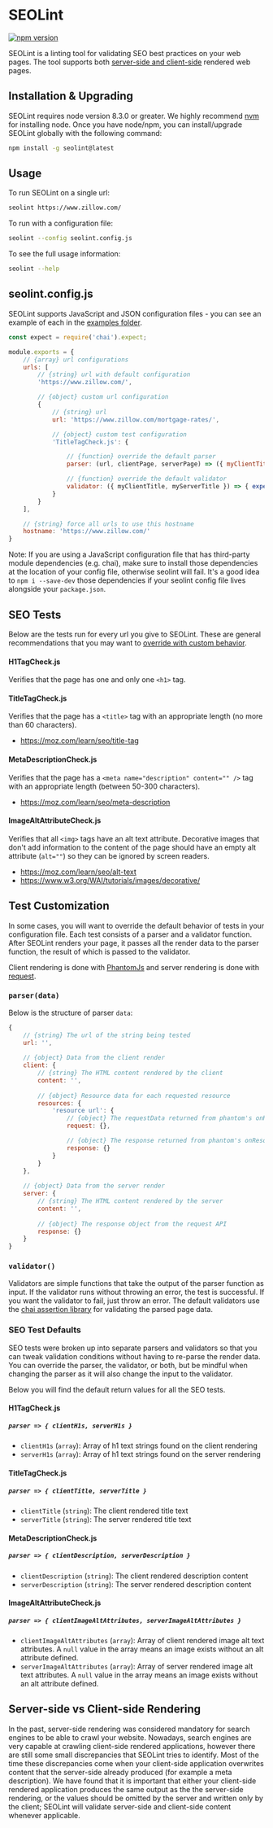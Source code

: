 # SEOLint

[![npm version](https://badge.fury.io/js/seolint.svg)](https://badge.fury.io/js/seolint)

SEOLint is a linting tool for validating SEO best practices on your web pages.
The tool supports both [server-side and client-side](https://github.com/zillow/seolint#server-side-vs-client-side-rendering) rendered web pages.

## Installation & Upgrading

SEOLint requires node version 8.3.0 or greater. We highly recommend [nvm](https://github.com/creationix/nvm) for installing node.
Once you have node/npm, you can install/upgrade SEOLint globally with the following command:

```bash
npm install -g seolint@latest
```

## Usage

To run SEOLint on a single url:

```bash
seolint https://www.zillow.com/
```

To run with a configuration file:

```bash
seolint --config seolint.config.js
```

To see the full usage information:

```bash
seolint --help
```

## seolint.config.js

SEOLint supports JavaScript and JSON configuration files - you can see an example of each in the [examples folder](https://github.com/zillow/seolint/tree/master/examples).

```javascript
const expect = require('chai').expect;

module.exports = {
    // {array} url configurations
    urls: [
        // {string} url with default configuration
        'https://www.zillow.com/',

        // {object} custom url configuration
        {
            // {string} url
            url: 'https://www.zillow.com/mortgage-rates/',

            // {object} custom test configuration
            'TitleTagCheck.js': {

                // {function} override the default parser
                parser: (url, clientPage, serverPage) => ({ myClientTitle: 'foo', myServerTitle: 'foo' }),

                // {function} override the default validator
                validator: ({ myClientTitle, myServerTitle }) => { expect(myClientTitle).to.equal(myServerTitle); }
            }
        }
    ],

    // {string} force all urls to use this hostname
    hostname: 'https://www.zillow.com/'
}
```

Note: If you are using a JavaScript configuration file that has third-party module dependencies (e.g. chai), make sure to install those dependencies at the location of your config file, otherwise seolint will fail. It's a good idea to `npm i --save-dev` those dependencies if your seolint config file lives alongside your `package.json`.

## SEO Tests

Below are the tests run for every url you give to SEOLint. These are general recommendations that you may want to [override with custom behavior](https://github.com/zillow/seolint#test-customization).

#### H1TagCheck.js

Verifies that the page has one and only one `<h1>` tag.

#### TitleTagCheck.js

Verifies that the page has a `<title>` tag with an appropriate length (no more than 60 characters).

* https://moz.com/learn/seo/title-tag

#### MetaDescriptionCheck.js

Verifies that the page has a `<meta name="description" content="" />` tag with an appropriate length (between 50-300 characters).

* https://moz.com/learn/seo/meta-description

#### ImageAltAttributeCheck.js

Verifies that all `<img>` tags have an alt text attribute.
Decorative images that don't add information to the content of the page should have an empty alt attribute (`alt=""`) so they can be ignored by screen readers.

* https://moz.com/learn/seo/alt-text
* https://www.w3.org/WAI/tutorials/images/decorative/

## Test Customization

In some cases, you will want to override the default behavior of tests in your configuration file.
Each test consists of a parser and a validator function.
After SEOLint renders your page, it passes all the render data to the parser function,
the result of which is passed to the validator.

Client rendering is done with [PhantomJs](https://github.com/amir20/phantomjs-node) and server rendering is done with [request](https://github.com/request/request).

### `parser(data)`

Below is the structure of parser `data`:

```javascript
{
    // {string} The url of the string being tested
    url: '',
    
    // {object} Data from the client render
    client: {
        // {string} The HTML content rendered by the client
        content: '',
        
        // {object} Resource data for each requested resource
        resources: {
            'resource url': {
                // {object} The requestData returned from phantom's onResourceRequested
                request: {},

                // {object} The response returned from phantom's onResourceReceived
                response: {}
            }
        }
    },
    
    // {object} Data from the server render
    server: {
        // {string} The HTML content rendered by the server
        content: '',
        
        // {object} The response object from the request API
        response: {}
    }
}
```

### `validator()`

Validators are simple functions that take the output of the parser function as input. If the validator runs without throwing an error, the test is successful. If you want the validator to fail, just throw an error. The default validators use the [chai assertion library](http://chaijs.com/api/bdd/) for validating the parsed page data.

### SEO Test Defaults

SEO tests were broken up into separate parsers and validators so that you can tweak validation conditions without having to re-parse the render data.
You can override the parser, the validator, or both, but be mindful when changing the parser as it will also change the input to the validator.

Below you will find the default return values for all the SEO tests.

#### H1TagCheck.js

##### `parser => { clientH1s, serverH1s }`

* `clientH1s` (`array`): Array of h1 text strings found on the client rendering
* `serverH1s` (`array`): Array of h1 text strings found on the server rendering

#### TitleTagCheck.js

##### `parser => { clientTitle, serverTitle }`

* `clientTitle` (`string`): The client rendered title text
* `serverTitle` (`string`): The server rendered title text

#### MetaDescriptionCheck.js

##### `parser => { clientDescription, serverDescription }`

* `clientDescription` (`string`): The client rendered description content
* `serverDescription` (`string`): The server rendered description content

#### ImageAltAttributeCheck.js

##### `parser => { clientImageAltAttributes, serverImageAltAttributes }`

* `clientImageAltAttributes` (`array`): Array of client rendered image alt text attributes. A `null` value in the array means an image exists without an alt attribute defined.
* `serverImageAltAttributes` (`array`): Array of server rendered image alt text attributes. A `null` value in the array means an image exists without an alt attribute defined.

## Server-side vs Client-side Rendering

In the past, server-side rendering was considered mandatory for search engines to be able to crawl your website.
Nowadays, search engines are very capable at crawling client-side rendered applications,
however there are still some small discrepancies that SEOLint tries to identify.
Most of the time these discrepancies come when your client-side application overwrites content that the server-side already produced (for example a meta description).
We have found that it is important that either your client-side rendered application produces the same output as the the server-side rendering,
or the values should be omitted by the server and written only by the client;
SEOLint will validate server-side and client-side content whenever applicable.
